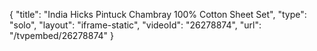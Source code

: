 {
    "title": "India Hicks Pintuck Chambray 100% Cotton Sheet Set",
    "type": "solo",
    "layout": "iframe-static",
    "videoId": "26278874",
    "url": "\/tvpembed\/26278874"
}